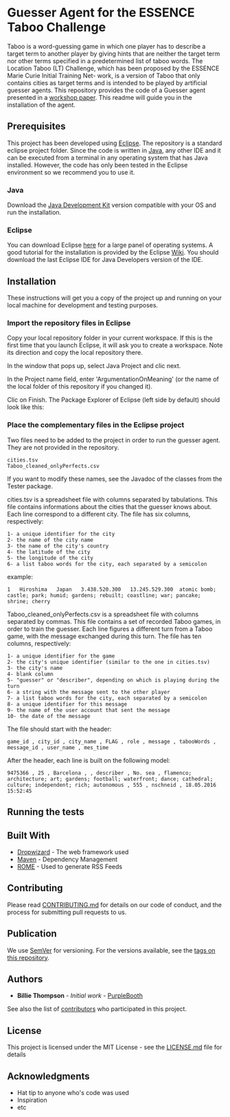 # Guesser Agent for the ESSENCE Taboo Challenge

Taboo is a word-guessing game in which one player has to describe a target term to another player by giving hints that are neither the target term nor other terms specified in a predetermined list of taboo words. The Location Taboo (LT) Challenge, which has been proposed by the ESSENCE Marie Curie Initial Training Net- work, is a version of Taboo that only contains cities as target terms and is intended to be played by artificial guesser agents. This repository provides the code of a Guesser agent presented in a [workshop paper](https://github.com/keminus/GuesserAgent#publication). This readme will guide you in the installation of the agent.

## Prerequisites

This project has been developed using [Eclipse](https://eclipse.org/). The repository is a standard eclipse project folder. Since the code is written in [Java](https://www.java.com/fr/), any other IDE and it can be executed from a terminal in any operating system that has Java installed. However, the code has only been tested in the Eclipse environment so we recommend you to use it.

### Java

Download the [Java Development Kit](http://www.oracle.com/technetwork/java/javase/downloads/index.html) version compatible with your OS and run the installation.

### Eclipse

You can download Eclipse [here](https://eclipse.org/downloads/) for a large panel of operating systems. A good tutorial for the installation is provided by the Eclipse [Wiki](https://wiki.eclipse.org/Eclipse/Installation). You should download the last Eclipse IDE for Java Developers version of the IDE.

## Installation

These instructions will get you a copy of the project up and running on your local machine for development and testing purposes.

### Import the repository files in Eclipse

Copy your local repository folder in your current workspace. If this is the first time that you launch Eclipse, it will ask you to create a workspace. Note its direction and copy the local repository there.

In the window that pops up, select Java Project and clic next.

In the Project name field, enter 'ArgumentationOnMeaning' (or the name of the local folder of this repository if you changed it).

Clic on Finish. The Package Explorer of Eclipse (left side by default) should look like this:

### Place the complementary files in the Eclipse project

Two files need to be added to the project in order to run the guesser agent. They are not provided in the repository.

```
cities.tsv
Taboo_cleaned_onlyPerfects.csv
```

If you want to modify these names, see the Javadoc of the classes from the Tester package.

cities.tsv is a spreadsheet file with columns separated by tabulations. This file contains informations about the cities that the guesser knows about. Each line correspond to a different city. The file has six columns, respectively:

```
1- a unique identifier for the city
2- the name of the city name
3- the name of the city's country
4- the latitude of the city
5- the longitude of the city
6- a list taboo words for the city, each separated by a semicolon
```

example:

```
1	Hiroshima	Japan	3.438.520.300	13.245.529.300	atomic bomb; castle; park; humid; gardens; rebuilt; coastline; war; pancake; shrine; cherry
```

Taboo_cleaned_onlyPerfects.csv is a spreadsheet file with columns separated by commas. This file contains a set of recorded Taboo games, in order to train the guesser. Each line figures a different turn from a Taboo game, with the message exchanged during this turn. The file has ten columns, respectively:

```
1- a unique identifier for the game
2- the city's unique identifier (similar to the one in cities.tsv)
3- the city's name
4- blank column
5- "guesser" or "describer", depending on which is playing during the turn
6- a string with the message sent to the other player
7- a list taboo words for the city, each separated by a semicolon
8- a unique identifier for this message
9- the name of the user account that sent the message
10- the date of the message
```

The file should start with the header:

```
game_id , city_id , city_name , FLAG , role , message , tabooWords , message_id , user_name , mes_time
```

After the header, each line is built on the following model:

```
9475366 , 25 , Barcelona , , describer , No. sea , flamenco; architecture; art; gardens; football; waterfront; dance; cathedral; culture; independent; rich; autonomous , 555 , nschneid , 18.05.2016 15:52:45
```

## Running the tests


## Built With

* [Dropwizard](http://www.dropwizard.io/1.0.2/docs/) - The web framework used
* [Maven](https://maven.apache.org/) - Dependency Management
* [ROME](https://rometools.github.io/rome/) - Used to generate RSS Feeds

## Contributing

Please read [CONTRIBUTING.md](https://gist.github.com/PurpleBooth/b24679402957c63ec426) for details on our code of conduct, and the process for submitting pull requests to us.

## Publication

We use [SemVer](http://semver.org/) for versioning. For the versions available, see the [tags on this repository](https://github.com/your/project/tags). 

## Authors

* **Billie Thompson** - *Initial work* - [PurpleBooth](https://github.com/PurpleBooth)

See also the list of [contributors](https://github.com/your/project/contributors) who participated in this project.

## License

This project is licensed under the MIT License - see the [LICENSE.md](LICENSE.md) file for details

## Acknowledgments

* Hat tip to anyone who's code was used
* Inspiration
* etc
